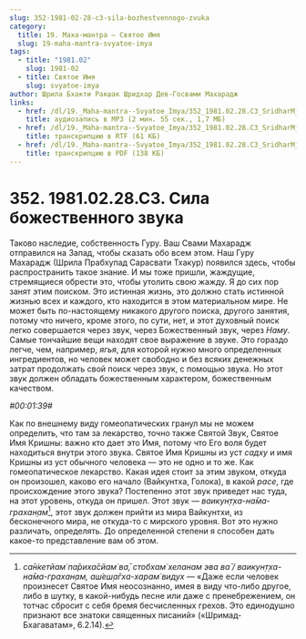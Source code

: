 ```yaml
---
slug: 352-1981-02-28-c3-sila-bozhestvennogo-zvuka
category:
  title: 19. Маха-мантра — Святое Имя
  slug: 19-maha-mantra-svyatoe-imya
tags:
  - title: "1981.02"
    slug: 1981-02
  - title: Святое Имя
    slug: svyatoe-imya
author: Шрила Бхакти Ракшак Шридхар Дев-Госвами Махарадж
links:
  - href: /dl/19._Maha-mantra--Svyatoe_Imya/352_1981.02.28.C3_SridharMj_Sila_bojestvennogo_zvuka.mp3
    title: аудиозапись в MP3 (2 мин. 55 сек., 1,7 МБ)
  - href: /dl/19._Maha-mantra--Svyatoe_Imya/352_1981.02.28.C3_SridharMj_Sila_bojestvennogo_zvuka.rtf
    title: транскрипцию в RTF (61 КБ)
  - href: /dl/19._Maha-mantra--Svyatoe_Imya/352_1981.02.28.C3_SridharMj_Sila_bojestvennogo_zvuka.pdf
    title: транскрипцию в PDF (138 КБ)
---
```


# 352. 1981.02.28.C3. Сила божественного звука

Таково наследие, собственность Гуру. Ваш Свами Махарадж отправился на Запад, чтобы сказать обо всем этом. Наш Гуру Махарадж (Шрила Прабхупад Сарасвати Тхакур) появился здесь, чтобы распространить такое знание. И мы тоже пришли, жаждущие, стремящиеся обрести это, чтобы утолить свою жажду. Я до сих пор занят этим поиском. Это истинная жизнь, это должно стать истинной жизнью всех и каждого, кто находится в этом материальном мире. Не может быть по-настоящему никакого другого поиска, другого занятия, потому что ничего, кроме этого, по сути, нет, и этот духовный поиск легко совершается через звук, через Божественный звук, через *Наму*. Самые тончайшие вещи находят свое выражение в звуке. Это гораздо легче, чем, например, *ягья*, для которой нужно много определенных ингредиентов, но человек может свободно и без всяких денежных затрат продолжать свой поиск через звук, с помощью звука. Но этот звук должен обладать божественным характером, божественным качеством.

*#00:01:39#*

Как по внешнему виду гомеопатических гранул мы не можем определить, что там за лекарство, точно также Святой Звук, Святое Имя Кришны: важно кто дает это Имя, потому что Его воля будет находиться внутри этого звука. Святое Имя Кришны из уст *садху* и имя Кришны из уст обычного человека — это не одно и то же. Как гомеопатическое лекарство. Какая идея стоит за этим звуком, откуда он произошел, каково его начало (Вайкунтха, Голока), в какой *расе*, где происхождение этого звука? Постепенно этот звук приведет нас туда, на этот уровень, откуда он пришел. Этот звук — *ваикун̣т̣ха-на̄ма-грахан̣ам*[^_ftn1], этот звук должен прийти из мира Вайкунтхи, из бесконечного мира, не откуда-то с мирского уровня. Вот это нужно различать, определять. До определенной степени я способен дать какое-то представление вам об этом.



[^_ftn1]: *са̄н̇кетйам̇ па̄риха̄сйам̇ ва̄, стобхам̇ хеланам эва ва̄ / ваикун̣т̣ха-на̄ма-грахан̣ам, аш́еш̣а̄гха-харам̇ видух* — «Даже если человек произнесет Святое Имя неосознанно, имея в виду что-либо другое, либо в шутку, в какой-нибудь песне или даже с пренебрежением, он тотчас сбросит с себя бремя бесчисленных грехов. Это единодушно признают все знатоки священных писаний» («Шримад-Бхагаватам», 6.2.14).

